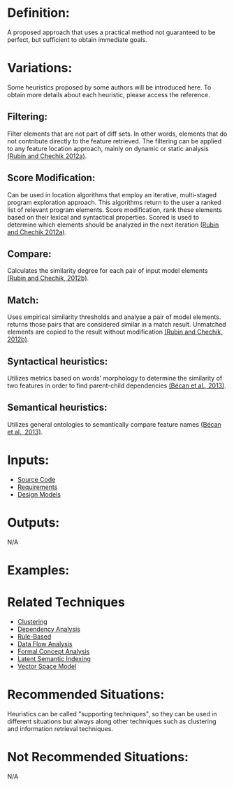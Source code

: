 # Definition:
A proposed approach that uses a practical method not guaranteed to be perfect, but sufficient to obtain immediate goals.

# Variations:
Some heuristics proposed by some authors will be introduced here. To obtain more details about each heuristic, please access the reference.



## Filtering: 
Filter elements that are not part of diff sets. In other words, elements that do not contribute directly to the feature retrieved. The filtering can be applied to any feature location approach, mainly on dynamic or static analysis [(Rubin and Chechik 2012a)](https://github.com/HestiaProject/Generic-SPL-Re-engineering-Process/wiki/Bibliography#rubin-j--chechik-m-locating-distinguishing-features-using-diff-sets-in---proceedings-of-the-27th-ieeeacm-international-conference-on-automated-software-engineering-2012-s-242--245).

## Score Modification:
Can be used in location algorithms that employ an iterative, multi-staged program exploration approach. This algorithms return to the user a ranked list of relevant program elements. Score modification, rank these elements based on their lexical and syntactical properties. Scored is used to determine which elements should be analyzed in the next iteration [(Rubin and Chechik 2012a)](https://github.com/HestiaProject/Generic-SPL-Re-engineering-Process/wiki/Bibliography#rubin-j--chechik-m-locating-distinguishing-features-using-diff-sets-in---proceedings-of-the-27th-ieeeacm-international-conference-on-automated-software-engineering-2012-s-242--245).

## Compare: 
Calculates the similarity degree for each pair of input model elements [(Rubin and Chechik, 2012b)](https://github.com/HestiaProject/Generic-SPL-Re-engineering-Process/wiki/Bibliography#rubin-j--chechik-m-combining-related-products-into-product-lines-in---international-conference-on-fundamental-approaches-to-software-engineering-2012-s-285--300).

## Match: 
Uses empirical similarity thresholds and analyse a pair of model elements. returns those pairs that are considered similar in a match result. Unmatched elements are copied to the result without modification  [(Rubin and Chechik, 2012b)](https://github.com/HestiaProject/Generic-SPL-Re-engineering-Process/wiki/Bibliography#rubin-j--chechik-m-combining-related-products-into-product-lines-in---international-conference-on-fundamental-approaches-to-software-engineering-2012-s-285--300).

## Syntactical heuristics: 
Utilizes metrics based on words' morphology to determine the similarity of two features in order to find parent-child dependencies [(Bécan et al., 2013)](https://github.com/HestiaProject/Generic-SPL-Re-engineering-Process/wiki/Bibliography#b%C3%89can-g-acher-m-baudry-b--nasr-s-b-breathing-ontological-knowledge-into-feature-model-management-in--2013).

## Semantical heuristics: 
Utilizes general ontologies to semantically compare feature names [(Bécan et al., 2013)](https://github.com/HestiaProject/Generic-SPL-Re-engineering-Process/wiki/Bibliography#b%C3%89can-g-acher-m-baudry-b--nasr-s-b-breathing-ontological-knowledge-into-feature-model-management-in--2013).

# Inputs:
* [Source Code](https://github.com/HestiaProject/Generic-SPL-Re-engineering-Process/wiki/Artifacts-Description#source-code)
* [Requirements](https://github.com/HestiaProject/Generic-SPL-Re-engineering-Process/wiki/Artifacts-Description#requirements)
* [Design Models](https://github.com/HestiaProject/Generic-SPL-Re-engineering-Process/wiki/Artifacts-Description#design-models)

# Outputs:
N/A

# Examples:

# Related Techniques 
* [Clustering](https://github.com/HestiaProject/abstract-spl-reengineering/wiki/Clustering)
* [Dependency Analysis](https://github.com/HestiaProject/abstract-spl-reengineering/wiki/Dependency-Analysis)
* [Rule-Based](https://github.com/HestiaProject/abstract-spl-reengineering/wiki/Rule-Based)
* [Data Flow Analysis](https://github.com/HestiaProject/abstract-spl-reengineering/wiki/Data-Flow-Analysis)
* [Formal Concept Analysis](https://github.com/HestiaProject/abstract-spl-reengineering/wiki/Formal-Concept-Analysis)
* [Latent Semantic Indexing](https://github.com/HestiaProject/abstract-spl-reengineering/wiki/Latent-Semantic-Indexing)
* [Vector Space Model](https://github.com/HestiaProject/abstract-spl-reengineering/wiki/Vector-Space-Model)


# Recommended Situations: 
Heuristics can be called "supporting techniques", so they can be used in different situations but always along other techniques such as clustering and information retrieval techniques.

# Not Recommended Situations: 
N/A
